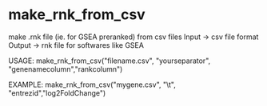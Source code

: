 # make_rnk_from_csv
  make .rnk file (ie. for GSEA preranked) from csv files
Input -> csv file format
Output -> rnk file for softwares like GSEA

USAGE:
make_rnk_from_csv("filename.csv", "yourseparator", "genenamecolumn","rankcolumn")

EXAMPLE: 
make_rnk_from_csv("mygene.csv", "\t", "entrezid","log2FoldChange")
